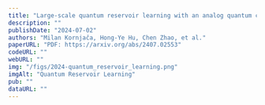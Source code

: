 ```yaml
---
title: "Large-scale quantum reservoir learning with an analog quantum computer"
description: ""
publishDate: "2024-07-02"
authors: "Milan Kornjača, Hong-Ye Hu, Chen Zhao, et al."
paperURL: "PDF: https://arxiv.org/abs/2407.02553"
codeURL: ""
webURL: ""
img: "/figs/2024-quantum_reservoir_learning.png"
imgAlt: "Quantum Reservoir Learning"
pub: ""
dataURL: ""
---
```


